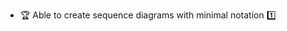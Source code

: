 * <span id="outcome-sequenceDiagrams-minimalNotation-one">:trophy: Able to create sequence diagrams with minimal notation :one:</span>
